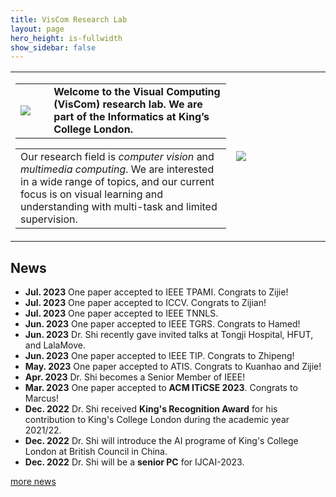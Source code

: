 ```yaml
---
title: VisCom Research Lab
layout: page
hero_height: is-fullwidth
show_sidebar: false
---
```


<Body>
    <table>
        <tr>
            <td>
                <table>
                    <tr>
                      <td width="15%"><img src="img/logo.jpg"></td>
                      <td width="80%">
                              <div>
                                          <B>Welcome to the Visual Computing (VisCom) research lab. We are part of the Informatics at King’s College London.</B>
                              </div>
                      </td>
                    </tr>
                </table>
                <table>
                    <tr>
                        <td width="100%">
                          <div>
                              Our research field is <i>computer vision</i> and <i>multimedia computing</i>.
                              We are interested in a wide range of topics, and our current focus is on
                              visual learning and understanding with multi-task and limited supervision.
                          </div>
                          </td>
                    </tr>
                </table>
            </td>
            <td width="30%">
                  <img src="img/groupPhoto0.jpg">
            </td>
        </tr>
    </table>

</Body>


## News
- **Jul. 2023** One paper accepted to IEEE TPAMI. Congrats to Zijie! 
- **Jul. 2023** One paper accepted to ICCV. Congrats to Zijian! 
- **Jul. 2023** One paper accepted to IEEE TNNLS. 
- **Jun. 2023** One paper accepted to IEEE TGRS. Congrats to Hamed! 
- **Jun. 2023** Dr. Shi recently gave invited talks at Tongji Hospital, HFUT, and LalaMove.    
- **Jun. 2023** One paper accepted to IEEE TIP. Congrats to Zhipeng! 
- **May. 2023** One paper accepted to ATIS. Congrats to Kuanhao and Zijie! 
- **Apr. 2023** Dr. Shi becomes a Senior Member of IEEE!
- **Mar. 2023** One paper accepted to <B>ACM ITiCSE 2023</B>. Congrats to Marcus!
- **Dec. 2022** Dr. Shi received <B>King's Recognition Award</B> for his contribution to King's College London during the academic year 2021/22.
- **Dec. 2022** Dr. Shi will introduce the AI programe of King's College London at British Council in China.
- **Dec. 2022** Dr. Shi will be a <B>senior PC</B> for IJCAI-2023.


[more news](/news/)
